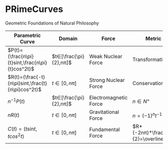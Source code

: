 # PRimeCurves
Geometric Foundations of Natural Philosophy

| Parametric Curve                                 | Domain                 | Force             |  Metric   |  
|--------------------------------------------------|------------------------|------------------------|---------------|
|$P(t)=(\frac{n\pi}{t}sint,\frac{n\pi}{t}cos^2t)$ | $t∈[\frac{\pi}{2},nπ]$ |Weak Nuclear Force|Transformation| 
|$R(t)=(\frac{-t}{n\pi}sint,\frac{t}{n\pi}cos^2t)$ | $t∈[0,nπ]$            |Strong Nuclear Force|Conservation| 
|$n^{-1}P(t)$                                    |$t∈[\frac{\pi}{2},nπ]$|Electromagnetic Force|$n \in N^+$| 
|$nR(t)$                                          |$t∈[0,nπ]$             |Gravitational Force|$n=(-1)^nt^{-1}$| 
|$C(t)=(tsint,tcos^2 t)$                           |$t∈[0,nπ]$             |Fundamental Force|$R*(-2nπ)*\frac{1}{2}=\overline{C}$|


